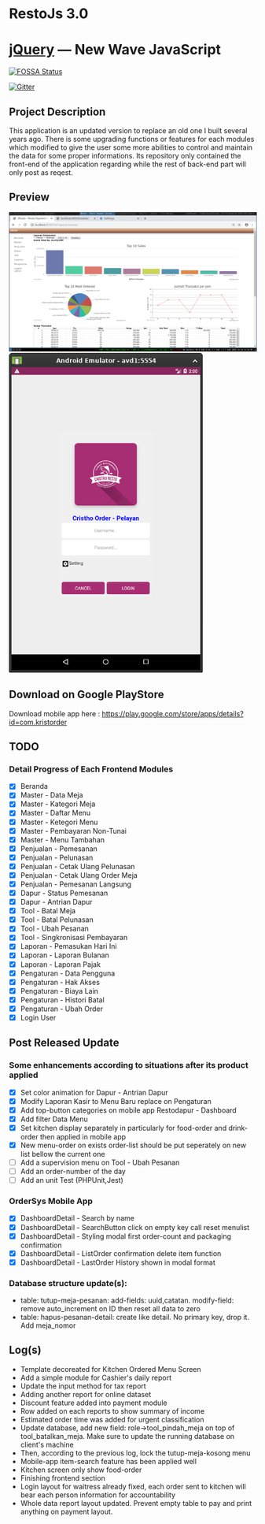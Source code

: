 # RestoJs 3.0

[jQuery](https://jquery.com/) — New Wave JavaScript
==================================================

[![FOSSA Status](https://app.fossa.io/api/projects/git%2Bgithub.com%2Fjquery%2Fjquery.svg?type=shield)](https://app.fossa.io/projects/git%2Bgithub.com%2Fjquery%2Fjquery?ref=badge_shield)

[![Gitter](https://badges.gitter.im/jquery/jquery.svg)](https://gitter.im/jquery/jquery?utm_source=badge&utm_medium=badge&utm_campaign=pr-badge)

## Project Description
This application is an updated version to replace an old one I built several years ago. There is some upgrading functions or features for each modules which modified to give the user some more abilities to control and maintain the data for some proper informations. Its repository only contained the front-end of the application regarding while the rest of back-end part will only post as reqest.

## Preview
![screenshoot](img1.png)
![screenshoot2](img0.png)
## Download on Google PlayStore
Download mobile app here : https://play.google.com/store/apps/details?id=com.kristorder

## TODO
### Detail Progress of Each Frontend Modules
- [x] Beranda 
- [x] Master - Data Meja
- [x] Master - Kategori Meja
- [x] Master - Daftar Menu
- [x] Master - Ketegori Menu
- [x] Master - Pembayaran Non-Tunai
- [x] Master - Menu Tambahan
- [x] Penjualan - Pemesanan
- [x] Penjualan - Pelunasan
- [x] Penjualan - Cetak Ulang Pelunasan
- [x] Penjualan - Cetak Ulang Order Meja
- [x] Penjualan - Pemesanan Langsung
- [x] Dapur - Status Pemesanan
- [x] Dapur - Antrian Dapur
- [x] Tool - Batal Meja
- [x] Tool - Batal Pelunasan
- [x] Tool - Ubah Pesanan
- [x] Tool - Singkronisasi Pembayaran
- [x] Laporan - Pemasukan Hari Ini
- [x] Laporan - Laporan Bulanan
- [x] Laporan - Laporan Pajak
- [x] Pengaturan - Data Pengguna
- [x] Pengaturan - Hak Akses
- [x] Pengaturan - Biaya Lain
- [x] Pengaturan - Histori Batal
- [x] Pengaturan - Ubah Order
- [x] Login User

## Post Released Update
### Some enhancements according to situations after its product applied
- [x] Set color animation for Dapur - Antrian Dapur
- [x] Modify Laporan Kasir to Menu Baru replace on Pengaturan
- [x] Add top-button categories on mobile app Restodapur - Dashboard
- [x] Add filter Data Menu
- [x] Set kitchen display separately in particularly for food-order and drink-order then applied in mobile app
- [x] New menu-order on exists order-list should be put seperately on new list bellow the current one
- [ ] Add a supervision menu on Tool - Ubah Pesanan
- [ ] Add an order-number of the day
- [ ] Add an unit Test (PHPUnit,Jest)

### OrderSys Mobile App
- [x] DashboardDetail - Search by name
- [x] DashboardDetail - SearchButton click on empty key call reset menulist
- [x] DashboardDetail - Styling modal first order-count and packaging confirmation
- [x] DashboardDetail - ListOrder confirmation delete item function
- [x] DashboardDetail - LastOrder History shown in modal format

### Database structure update(s):
- table: tutup-meja-pesanan: add-fields: uuid,catatan. modify-field: remove auto_increment on ID then reset all data to zero
- table: hapus-pesanan-detail: create like detail. No primary key, drop it. Add meja_nomor

## Log(s)
- Template decoreated for Kitchen Ordered Menu Screen
- Add a simple module for Cashier's daily report
- Update the input method for tax report
- Adding another report for online dataset
- Discount feature added into payment module
- Row added on each reports to show summary of income
- Estimated order time was added for urgent classification
- Update database, add new field: role->tool_pindah_meja on top of tool_batalkan_meja. Make sure to update the running database on client's machine
- Then, according to the previous log, lock the tutup-meja-kosong menu
- Mobile-app item-search feature has been applied well
- Kitchen screen only show food-order
- Finishing frontend section
- Login layout for waitress already fixed, each order sent to kitchen will bear each person information for accountability
- Whole data report layout updated. Prevent empty table to pay and print anything on payment layout.
